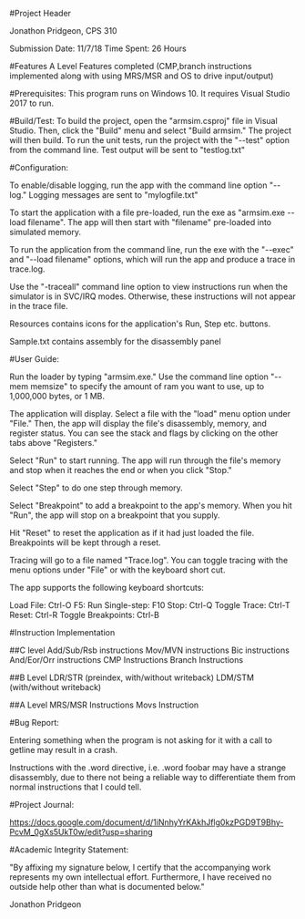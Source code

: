 #Project Header

Jonathon Pridgeon, CPS 310

Submission Date: 11/7/18 Time Spent: 26 Hours

#Features
A Level Features completed (CMP,branch instructions implemented along with using MRS/MSR and OS to drive input/output)

#Prerequisites:
This program runs on Windows 10. It requires Visual Studio 2017 to run. 

#Build/Test:
To build the project, open the "armsim.csproj" file in Visual Studio. Then, click the "Build" menu and select "Build armsim." The project will then build. To run the unit tests, run the project with the "--test" option from the command line. Test output will be sent to "testlog.txt" 

#Configuration:

To enable/disable logging, run the app with the command line option "--log." Logging messages are sent to "mylogfile.txt"

To start the application with a file pre-loaded, run the exe as "armsim.exe --load filename". The app will then start with "filename" pre-loaded into simulated memory. 

To run the application from the command line, run the exe with the "--exec" and "--load filename" options, which will run the app and produce a trace in trace.log.

Use the "-traceall" command line option to view instructions run when the simulator is in SVC/IRQ modes. Otherwise, these instructions will not appear in the trace file.

Resources contains icons for the application's Run, Step etc. buttons. 

Sample.txt contains assembly for the disassembly panel

#User Guide:

Run the loader by typing "armsim.exe." Use the command line option "--mem memsize" to specify the amount of ram you want to use, up to 1,000,000 bytes, or 1 MB. 

The application will display. Select a file with the "load" menu option under "File." Then, the app will display the file's disassembly, memory, and register status. You can see the stack and flags by clicking on the other tabs above "Registers." 

Select "Run" to start running. The app will run through the file's memory and stop when it reaches the end or when you click "Stop." 

Select "Step" to do one step through memory.

Select "Breakpoint" to add a breakpoint to the app's memory. When you hit "Run", the app will stop on a breakpoint that you supply.

Hit "Reset" to reset the application as if it had just loaded the file. Breakpoints will be kept through a reset.

Tracing will go to a file named "Trace.log". You can toggle tracing with the menu options under "File" or with the keyboard short cut.

The app supports the following keyboard shortcuts:

Load File: Ctrl-O
F5: Run
Single-step: F10
Stop: Ctrl-Q
Toggle Trace: Ctrl-T
Reset: Ctrl-R
Toggle Breakpoints: Ctrl-B

#Instruction Implementation

##C level
Add/Sub/Rsb instructions
Mov/MVN instructions
Bic instructions
And/Eor/Orr instructions
CMP Instructions
Branch Instructions

##B Level
LDR/STR (preindex, with/without writeback)
LDM/STM (with/without writeback)


##A Level
MRS/MSR Instructions
Movs Instruction

#Bug Report:

Entering something when the program is not asking for it with a call to getline may result in a crash. 

Instructions with the .word directive, i.e. .word foobar may have a strange disassembly, due to there not being a reliable way to differentiate them from normal instructions that I could tell.

#Project Journal:

https://docs.google.com/document/d/1iNnhyYrKAkhJflg0kzPGD9T9Bhy-PcvM_0gXs5UkT0w/edit?usp=sharing

#Academic Integrity Statement:

"By affixing my signature below, I certify that the accompanying work represents my own intellectual effort. Furthermore, I have received no outside help other than what is documented below."

Jonathon Pridgeon